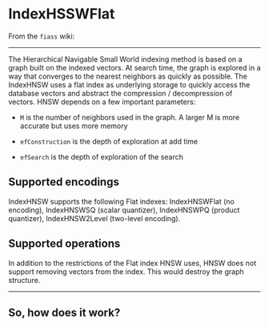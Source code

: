 # IndexHSSWFlat

From the `fiass` wiki:

---

The Hierarchical Navigable Small World indexing method is based on a graph built on the indexed vectors. At search time, the graph is explored in a way that converges to the nearest neighbors as quickly as possible. The IndexHNSW uses a flat index as underlying storage to quickly access the database vectors and abstract the compression / decompression of vectors. HNSW depends on a few important parameters:

- `M` is the number of neighbors used in the graph. A larger M is more accurate but uses more memory

- `efConstruction` is the depth of exploration at add time

- `efSearch` is the depth of exploration of the search

## Supported encodings

IndexHNSW supports the following Flat indexes: IndexHNSWFlat (no encoding), IndexHNSWSQ (scalar quantizer), IndexHNSWPQ (product quantizer), IndexHNSW2Level (two-level encoding).

## Supported operations

In addition to the restrictions of the Flat index HNSW uses, HNSW does not support removing vectors from the index. This would destroy the graph structure.

---

## So, how does it work?



